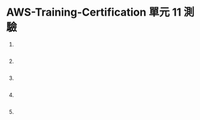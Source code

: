 # AWS-Training-Certification 單元 11 測驗

1. 
```bash

```

2. 
```bash
```

3. 
```bash

```

4. 
```bash

```

5. 
```bash

```
